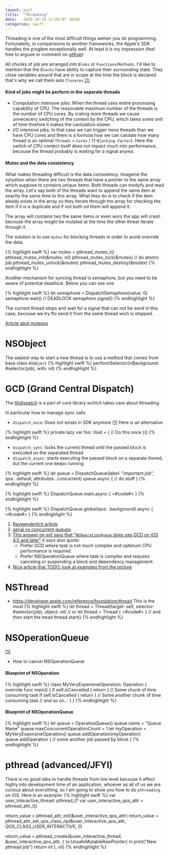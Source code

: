 ```yaml
---
layout: post
title:  "Threading"
date:   2016-10-19 12:09:07 +0200
categories: swift
---
```


Threading is one of the most difficult things wehen you do programming. Fortunatelly, in comparisions to another frameworks, the Apple's SDK handles the proglem exceptionally well. At least it is my impression (feel free to arguee or comment on [github](https://github.com/artur-gurgul/artur-gurgul.markdown/issues/1))

All chunks of job are arranged into `Bloks` or `Functions`/`Mothods`. I'd like to mention that the `Blocks` have ability to capture their surrounding state. They close variables around that are in scope at the time the block is declared that's why we call them aslo `Closures` [[1]](http://pragmaticstudio.com/blog/2010/7/28/ios4-blocks-1)

#### Kind of jobs might be perform in the separate threads

* Computation intensive jobs: When the thread uses entire processing capability of CPU. The reasonable maximum number of the threads is the number of CPU cores. By crating more threads we cause unnececery switching of the context by the CPU, which takes some unit of time threfore it makes the caclulation slower.
* I/O intensive jobs: In that case we can trigger more threads than we have CPU cores and there is a formula how we can calulate how many thread is an optimal `Threads` = `Cores` / (1-`Blocking Factor`). Here the switch of CPU contect itself does not impact much into performance, becouse the  thread probably is waiting for a signal anywa.

#### Mutex and the data consistency

What makes threading difficult is the data consistency. Imageine the sytyation when there are two threads that have a pointer to the same array which suppose to contains unique items. Both threads can modyfy and read the array. Let's say both of the threads want to append the same item at exactly the same time to this array. What they do is to check if the item aleady exists in the array so they iterate through the array for checking the item if it is a duplicate and if not both od them will append it. 

The array will contains two the same items or even wors the app will crash becouse the array moght be mutated at the time the other threat iterate through it.

The solution is to use `mutex` for blocking threads in order to avoid override the data.

{% highlight swift %}
var mutex = pthread_mutex_t()
pthread_mutex_init(&mutex, nil)
pthread_mutex_lock(&mutex)
// do atomic job
pthread_mutex_unlock(&mutex)
pthread_mutex_destroy(&mutex)
{% endhighlight %}

Another mechanism for syncing thread is semaphore, but you need to be aware of potential deadlock. Below you can see one

{% highlight swift %}
let semaphore = DispatchSemaphore(value: 0)
semaphore.wait() // DEADLOCK
semaphore.signal()
{% endhighlight %}

The current thread stops and wait for a signal that can not be send in this case, becouse we try fto send it from the same thread wich is stopped.

[Article abut mutexes](https://www.cocoawithlove.com/blog/2016/06/02/threads-and-mutexes.html)

# NSObject
The easiest way to start a new thread is to use a method that comes from base class `NSObject`
{% highlight swift %}
performSelector(inBackground: #selector(job), with: nil)
{% endhighlight %}

# GCD (Grand Central Dispatch)
The [libdispatch](https://github.com/apple/swift-corelibs-libdispatch) is a part of core library wchich takes care about threading. 

In particular how to manage sync calls


* `dispatch_once`: Does not exists in SDK anymore [[1]](http://stackoverflow.com/questions/37801407/whither-dispatch-once-in-swift-3) Here is an alternative

{% highlight swift %}
private lazy var foo: Void = {
    // Do this once
}()
{% endhighlight %}

* `dispatch_sync`: locks the current thread until the passed block is executed on the separated thread
* `dispatch_async`: starts executing the passed block on a separate thered, but the current one keeps running

{% highlight swift %}
let queue = DispatchQueue(label: "important.job", qos: .default, attributes: .concurrent)
queue.async {
	// do stuff
}
{% endhighlight %}

{% highlight swift %}
DispatchQueue.main.async {
	<#code#>
}
{% endhighlight %}

{% highlight swift %}
DispatchQueue.global(qos: .background).async {
    <#code#>
}
{% endhighlight %}

1. [Raywenderlich article](https://www.raywenderlich.com/60749/grand-central-dispatch-in-depth-part-1)
2. [serial vs concurrent queues](https://developer.apple.com/library/content/documentation/General/Conceptual/ConcurrencyProgrammingGuide/OperationQueues/OperationQueues.html)
3. [This answer on sof says that "`NSOperationQueue` does use GCD on iOS 4.0 and later"](http://stackoverflow.com/questions/7078658/operation-queue-vs-dispatch-queue-for-ios-application)
it says also quote:
	* Prefer GCD where task is not much complex and optimum CPU performance is required.
	* Prefer NSOperationQueue where task is complex and requires canceling or suspending a block and dependency management.	
4. [Nice article that TODO: look at examples from the picture](http://www.appcoda.com/ios-concurrency/)

# NSThread 
* https://developer.apple.com/reference/foundation/thread
This is the most 
{% highlight swift %}
let thread = Thread(target: self, selector: #selector(job), object: nil)
// or
let thread = Thread { 
	<#code#>
}
// and then start the tread
thread.start()
{% endhighlight %}
# NSOperationQueue
[[1]](https://www.raywenderlich.com/76341/use-nsoperation-nsoperationqueue-swift)
* How to cancel NSOperationQueue



#### Blueprint of NSOperation

{% highlight swift %}
class MyVeryExpensiveOperation: Operation {
    override func main() {
        if self.isCancelled { return }
        // Some chunk of time consuming task
        if self.isCancelled { return }
        // Some another chunk of time consuming task
        // and so on...
    }
}
{% endhighlight %}

#### Blueprint of NSOperationQueue

{% highlight swift %}
let queue = OperationQueue()
queue.name = "Queue Name"
queue.maxConcurrentOperationCount = 1
let myOperation = MyVeryExpensiveOperation()
queue.addOperation(myOperation)
queue.addOperation {
	// some another job passed by block
}
{% endhighlight %}

# pthread (advanced/JFYI)
There is no good idea to handle threads from low level becouse it affect highly into development time of an application, whoever as all of us we are curious about everything, so I am going to show you how to do `pthreading` on iOS. Here is an example:
{% highlight swift %}
var user_interactive_thread: pthread_t?
var user_interactive_qos_attr = pthread_attr_t()

return_value = pthread_attr_init(&user_interactive_qos_attr)
return_value = pthread_attr_set_qos_class_np(&user_interactive_qos_attr, QOS_CLASS_USER_INTERACTIVE, 0)

return_value = pthread_create(&user_interactive_thread, &user_interactive_qos_attr, { (x:UnsafeMutableRawPointer) in
	print("New pthread job")
	return nil
}, nil)
{% endhighlight %}
